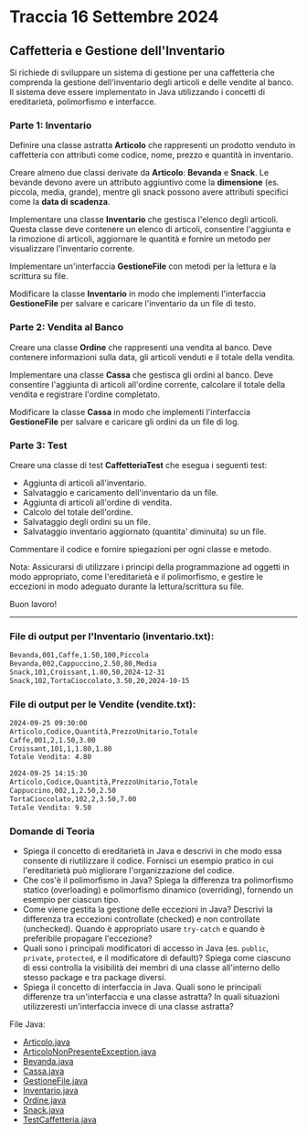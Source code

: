 # Traccia 16 Settembre 2024

## Caffetteria e Gestione dell'Inventario

Si richiede di sviluppare un sistema di gestione per una caffetteria che comprenda la gestione dell'inventario degli articoli e delle vendite al banco. Il sistema deve essere implementato in Java utilizzando i concetti di ereditarietà, polimorfismo e interfacce.

### Parte 1: Inventario

Definire una classe astratta **Articolo** che rappresenti un prodotto venduto in caffetteria con attributi come codice, nome, prezzo e quantità in inventario.

Creare almeno due classi derivate da **Articolo**: **Bevanda** e **Snack**. Le bevande devono avere un attributo aggiuntivo come la **dimensione** (es. piccola, media, grande), mentre gli snack possono avere attributi specifici come la **data di scadenza**.

Implementare una classe **Inventario** che gestisca l'elenco degli articoli. Questa classe deve contenere un elenco di articoli, consentire l'aggiunta e la rimozione di articoli, aggiornare le quantità e fornire un metodo per visualizzare l'inventario corrente.

Implementare un'interfaccia **GestioneFile** con metodi per la lettura e la scrittura su file.

Modificare la classe **Inventario** in modo che implementi l'interfaccia **GestioneFile** per salvare e caricare l'inventario da un file di testo.

### Parte 2: Vendita al Banco

Creare una classe **Ordine** che rappresenti una vendita al banco. Deve contenere informazioni sulla data, gli articoli venduti e il totale della vendita.

Implementare una classe **Cassa** che gestisca gli ordini al banco. Deve consentire l'aggiunta di articoli all'ordine corrente, calcolare il totale della vendita e registrare l'ordine completato.

Modificare la classe **Cassa** in modo che implementi l'interfaccia **GestioneFile** per salvare e caricare gli ordini da un file di log.

### Parte 3: Test

Creare una classe di test **CaffetteriaTest** che esegua i seguenti test:

- Aggiunta di articoli all'inventario.
- Salvataggio e caricamento dell'inventario da un file.
- Aggiunta di articoli all'ordine di vendita.
- Calcolo del totale dell'ordine.
- Salvataggio degli ordini su un file.
- Salvataggio inventario aggiornato (quantita' diminuita) su un file.

Commentare il codice e fornire spiegazioni per ogni classe e metodo.

Nota: Assicurarsi di utilizzare i principi della programmazione ad oggetti in modo appropriato, come l'ereditarietà e il polimorfismo, e gestire le eccezioni in modo adeguato durante la lettura/scrittura su file.

Buon lavoro!

---

### File di output per l'Inventario (inventario.txt):

```txt
Bevanda,001,Caffe,1.50,100,Piccola
Bevanda,002,Cappuccino,2.50,80,Media
Snack,101,Croissant,1.80,50,2024-12-31
Snack,102,TortaCioccolato,3.50,20,2024-10-15
```

### File di output per le Vendite (vendite.txt):

```txt
2024-09-25 09:30:00
Articolo,Codice,Quantità,PrezzoUnitario,Totale
Caffe,001,2,1.50,3.00
Croissant,101,1,1.80,1.80
Totale Vendita: 4.80

2024-09-25 14:15:30
Articolo,Codice,Quantità,PrezzoUnitario,Totale
Cappuccino,002,1,2.50,2.50
TortaCioccolato,102,2,3.50,7.00
Totale Vendita: 9.50
```

### Domande di Teoria

- Spiega il concetto di ereditarietà in Java e descrivi in che modo essa consente di riutilizzare il codice. Fornisci un esempio pratico in cui l'ereditarietà può migliorare l'organizzazione del codice.
- Che cos'è il polimorfismo in Java? Spiega la differenza tra polimorfismo statico (overloading) e polimorfismo dinamico (overriding), fornendo un esempio per ciascun tipo.
- Come viene gestita la gestione delle eccezioni in Java? Descrivi la differenza tra eccezioni controllate (checked) e non controllate (unchecked). Quando è appropriato usare `try-catch` e quando è preferibile propagare l'eccezione?
- Quali sono i principali modificatori di accesso in Java (es. `public`, `private`, `protected`, e il modificatore di default)? Spiega come ciascuno di essi controlla la visibilità dei membri di una classe all'interno dello stesso package e tra package diversi.
- Spiega il concetto di interfaccia in Java. Quali sono le principali differenze tra un'interfaccia e una classe astratta? In quali situazioni utilizzeresti un'interfaccia invece di una classe astratta?

File Java:

- [Articolo.java](./Articolo.java)
- [ArticoloNonPresenteException.java](./ArticoloNonPresenteException.java)
- [Bevanda.java](./Bevanda.java)
- [Cassa.java](./Cassa.java)
- [GestioneFile.java](./GestioneFile.java)
- [Inventario.java](./Inventario.java)
- [Ordine.java](./Ordine.java)
- [Snack.java](./Snack.java)
- [TestCaffetteria.java](./TestCaffetteria.java)

